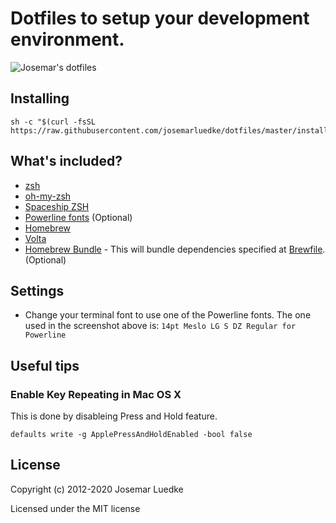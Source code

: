 # Dotfiles to setup your development environment.

![Josemar's dotfiles](https://user-images.githubusercontent.com/230476/37551141-63bb47ca-2957-11e8-86c3-7e8c2b2a66cb.png)


## Installing

```
sh -c "$(curl -fsSL https://raw.githubusercontent.com/josemarluedke/dotfiles/master/install.sh)"
```

## What's included?

- [zsh](http://www.zsh.org/)
- [oh-my-zsh](https://github.com/robbyrussell/oh-my-zsh)
- [Spaceship ZSH](https://github.com/denysdovhan/spaceship-prompt)
- [Powerline fonts](https://github.com/powerline/fonts) (Optional)
- [Homebrew](https://brew.sh/)
- [Volta](https://volta.sh/)
- [Homebrew Bundle](https://github.com/Homebrew/homebrew-bundle) - This will
    bundle dependencies specified at [Brewfile](./Brewfile). (Optional)

## Settings

- Change your terminal font to use one of the Powerline fonts. The one used in the screenshot above is: `14pt Meslo LG S DZ Regular for Powerline`

## Useful tips

### Enable Key Repeating in Mac OS X

This is done by disableing Press and Hold feature.

`defaults write -g ApplePressAndHoldEnabled -bool false`

## License

Copyright (c) 2012-2020 Josemar Luedke

Licensed under the MIT license
